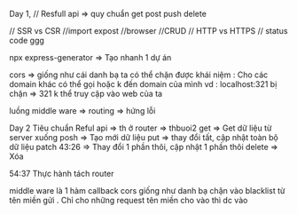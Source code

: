 
Day 1,
// Resfull api => quy chuẩn 
get post push delete

// SSR vs CSR
//import expost
//browser
//CRUD
// HTTP vs HTTPS
// status code ggg

npx express-generator => Tạo nhanh 1 dự án

cors => giống như cái danh bạ ta có thể chặn được
khái niệm : Cho các domain khác có thể gọi hoặc k đến domain của mình 
vd : localhost:321 bị chặn
=> 321 k thể truy cập vào web của ta


luồng middle ware => routing => hứng lỗi

Day 2
Tiêu chuẩn Reful api => th ở router => thbuoi2
get =>  Get dữ liệu từ server xuống 
posh => Tạo mới dữ liệu
put =>  thay đổi tất, cập nhật toàn bộ dữ liệu
patch 43:26 => Thay đổi 1 phần thôi, cập nhật 1 phần thôi
delete => Xóa 


54:37 Thực hành tách router

middle ware là 1 hàm callback
cors giống như danh bạ chặn vào blacklist từ tên miền gửi . Chỉ cho những request tên miền cho vào thì dc vào